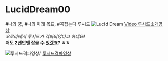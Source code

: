 # LucidDream00
 #나의 꿈, #나의 미래 목표, #꼭잡는다 루시드  ![Lucid Dream](https://i.ytimg.com/vi/D39UobLJMDQ/maxresdefault.jpg)
[Video 루시드소개영상](https://youtu.be/79aP3Vkc7Vw)  
*오로라에서 루시드가 격파되었다고 하네요!*  
**저도 2년안엔 잡을 수 있겠죠? ㅎㅎ**

![루시드격파영상](https://namu.moe/file/%ED%8C%8C%EC%9D%BC%3A%EB%A3%A8%EC%8B%9C%EB%93%9C_maple.jpg)/ [루시드격파영상](https://youtu.be/fuVkD--hwTo)
